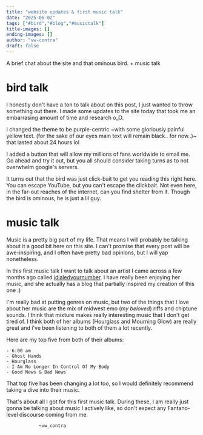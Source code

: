 ```yaml
---
title: "website updates & first music talk"
date: "2025-06-02"
tags: ["#bird","#blog","#musictalk"]
title-images: []
ending-images: []
author: "vw-contra"
draft: false
---
```

<!-- introduction -->

A brief chat about the site and that ominous bird. + music talk

<!--more-->

# bird talk

I honestly don't have a ton to talk about on this post, I just wanted to throw something out there. I made some updates to the site today that took me an embarrasing amount of time and research o_O. 

I changed the theme to be purple-centric ~with some gloriously painful yellow text. (for the sake of our eyes main text will remain black.. for now..)~ that lasted about 24 hours lol 

I added a button that will allow my millions of fans worldwide to email me. Go ahead and try it out, but you all should consider taking turns as to not overwhelm google's servers.

It turns out that the bird was just click-bait to get you reading this right here. You can escape YouTube, but you can't escape the clickbait. Not even here, in the far-out reaches of the internet, can you find shelter from it. Though the bird is ominous, he is just a lil guy. 
<!-- rest of the content -->

# music talk

Music is a pretty big part of my life. That means I will probably be talking about it a good bit here on this site. I can't promise that every post will be awe-inspiring, and I often have pretty bad opinions, but I will yap nonetheless. 

In this first music talk I want to talk about an artist I came across a few months ago called [idialedyournumber](https://idialedyournumber.com). I have really been enjoying her music, and she actually has a blog that partially inspired my creation of this one :) 

I'm really bad at putting genres on music, but two of the things that I love about her music are the mix of midwest emo (*my beloved*) riffs and chiptune sounds. I think that mixture makes really interesting music that I don't get tired of. I think both of her albums (Hourglass and Mourning Glow) are really great and i've been listening to both of them a lot recently. 

Here are my top five from both of their albums:  
  
    - 6:00 am  
    - Ghost Hands  
    - Hourglass  
    - I Am No Longer In Control Of My Body  
    - Good News & Bad News  
      
That top five has been changing a lot too, so I would definitely recommend taking a dive into their music.  

That's about all I got for this first music talk. During these, I am really just gonna be talking about music I actively like, so don't expect any Fantano-level discourse coming from me.  
  

                ~vw_contra

